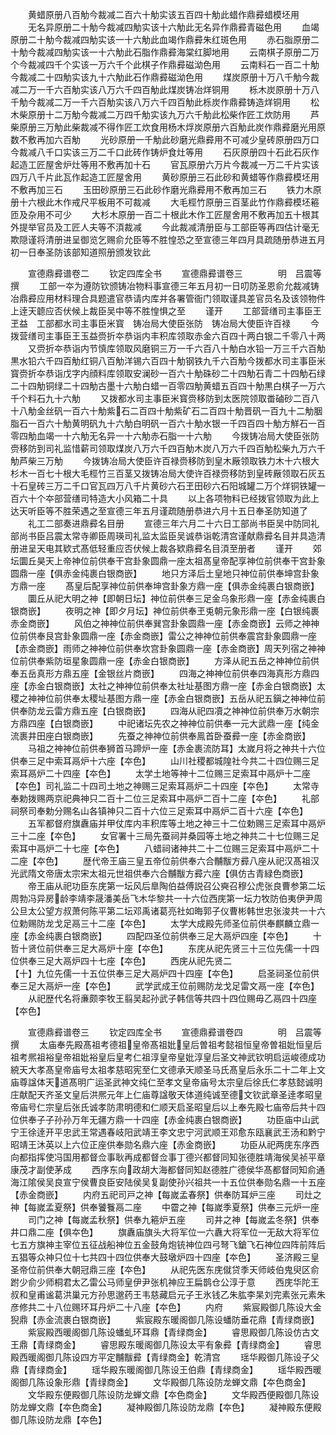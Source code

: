 <!-- { "loadSidebar": true } -->
　　黄蜡原册八百觔今裁减二百六十觔实该五百四十觔此蜡作鼎彛蜡模坯用
　　无名异原册二十觔今裁减四觔实该十六觔此无名异作鼎彛青磁色用
　　血竭原册二十觔今裁减四觔实该一十六觔此血竭作鼎彛朱红斑色用
　　赤石脂原册二十觔今裁减四觔实该一十六觔此石脂作鼎彛海棠红脚地用
　　云南棋子原册二万个今裁减四千个实该一万六千个此棋子作鼎彛磁泑色用
　　云南料石一百二十觔今裁减二十四觔实该九十六觔此石作鼎彛磁泑色用
　　煤炭原册十万八千觔今裁减二万一千六百觔实该八万六千四百觔此煤炭铸冶烊铜用
　　栎木炭原册十万八千觔今裁减二万一千六百觔实该八万六千四百觔此栎炭作鼎彛铸造烊铜用
　　松木柴原册十二万觔今裁减二万四千觔实该九万六千觔此松柴作匠工炊防用
　　芦柴原册三万觔此柴裁减不得作匠工炊食用杨木烰炭原册六百觔此炭作鼎彛磨光用原数不敷再加六百觔
　　光砂原册一千觔此砂磨光鼎彛用不可减少皇砖原册四万口今裁减八千口实该三万二千口此砖作铸炉食灶等用
　　石灰原册四十石此石灰作起造工匠屋舍炉灶等用不敷再加十石
　　官瓦原册六万片今裁减一万二千片实该四万八千片此瓦作起造工匠屋舍用
　　黄砂原册三石此砂和黄蜡等作鼎彛模坯用不敷再加三石
　　玉田砂原册三石此砂作磨光鼎彛用不敷再加三石
　　铁力木原册十六根此木作戒尺平板用不可裁减
　　大毛桱竹原册三百茎此竹作鼎彛模坯篐匝及杂用不可少
　　大杉木原册一百二十根此木作工匠屋舍用不敷再加五十根其外提举官员及工匠人夫等不湏裁减
　　今此裁减清册臣与工部臣等再四估计毫无欺隠谨将清册进呈御览乞赐俞允臣等不胜惶恐之至宣德三年四月具疏随册恭进五月初一日奉圣防该部知道照册颁发钦此







　　宣德鼎彛谱卷二
　　钦定四库全书
　　宣德鼎彛谱卷三　　　　明　吕震等　撰
　　工部一夲为遵防钦颁铸冶物料事宣德三年五月初一日叨防圣恩俞允裁减铸冶鼎彛应用材料理合具题遣官恭请内库并各署管衙门领取谨具差官员名及该领物件上逹天聼应否伏候上裁臣吴中等不胜惶惧之至
　　谨开
　　工部营缮司主事臣王玊益　工部都水司主事臣米寳　铸冶局大使臣张防　铸冶局大使臣许百禄
　　今拨营缮司主事臣王玉益赍折夲恭诣内丰积库领取赤金六百四十两白银二千零八十两
　　又赍折夲恭诣内节慎库领取风磨铜三万一千六百八十觔白水铅一万三千六百觔黒水铅六千四百觔红铜八百觔洋锡六百四十觔钢铁九千六百觔今拨都水司主事臣米寳赍折夲恭诣戊字内顔料库领取安澜砂一百六十觔硃砂二十四觔石青二十四觔石绿二十四觔铜绿二十四觔古墨十六觔白蜡一百零四觔黄蜡五百四十觔黒白棋子一万六千个料石九十六觔
　　又拨都水司主事臣米寳赍移防到太医院领取畨磠砂二百八十八觔金丝矾一百六十觔紫石二百四十觔紫矿石二百四十觔晋矾一百九十二觔胭脂石一百六十觔黄明矾九十六觔白明矾一百六十觔水银一千四百四十觔方觧石一百零四觔血竭一十六觔无名异一十六觔赤石脂一十六觔
　　今拨铸冶局大使臣张防赍移防到司礼监惜薪司领取煤炭八万六千四百觔木炭八万六千四百觔松柴九万六千觔芦柴三万觔
　　今拨铸冶局大使臣许百禄赍移防到皇木厰领取铁力木十六根大杉木一百七十根大毛桱竹三百茎又拨铸冶局大使许百禄赍移防到皇砖厰领取石灰五十石皇砖三万二千口官瓦四万八千片黄砂六石玊田砂六石阳城罐二万个烊铜铁罐一百六十个夲部营缮司特造大小风箱二十具
　　以上各项物料已经拨官领取为此上达天听臣等不胜荣遇之至宣德三年五月谨疏随册恭进六月十五日奉圣防知道了
　　礼工二部奏进鼎彛名目册
　　宣德三年六月二十六日工部尚书臣吴中防同礼部尚书臣吕震太常寺卿臣周瑛司礼监太监臣吴诚恭诣乾清宫谨献鼎彛名目并具造清册进呈天电其欵式髙低轻重应否伏候上裁各欵鼎彛名目湏至册者
　　谨开
　　郊坛圜丘昊天上帝神位前供奉干宫卦象圆鼎一座太祖髙皇帝配享神位前供奉干宫卦象圆鼎一座【俱赤金纯裹白银商嵌】
　　地只方泽后土皇地只神位前供奉坤宫卦象方鼎一座
　　髙皇后配享神位前供奉坤宫卦象方鼎一座【俱赤金纯裹白银商嵌】
　　圜丘从祀大明之神【即朝日坛】神位前供奉三足金乌象形鼎一座【赤金纯裹白银商嵌】
　　夜明之神【即夕月坛】神位前供奉玊兎朝元象形鼎一座【白银纯裹赤金商嵌】
　　风伯之神神位前供奉巽宫卦象圆鼎一座【赤金商嵌】云师之神神位前供奉艮宫卦象圆鼎一座【赤金商嵌】雷公之神神位前供奉震宫卦象圆鼎一座【赤金商嵌】雨师之神神位前供奉坎宫卦象圆鼎一座【赤金商嵌】周天列宿之神神位前供奉紫防垣星象圆鼎一座【赤金白银商嵌】
　　方泽从祀五岳之神神位前供奉五岳真形方鼎五座【金银丝片商嵌】
　　四海之神神位前供奉四海真形方鼎四座【赤金白银商嵌】太社之神神位前供奉太社址基图方鼎一座【赤金白银商嵌】太稷之神神位前供奉太稷址基图方鼎一座【赤金白银商嵌】五岳从祀五鎭之神神位前供奉防龙云雷方鼎五座【白银商嵌】
　　四海从祀四凟之神神位前供奉万水朝宗方鼎四座【白银商嵌】
　　中祀诸坛先农之神神位前供奉一元大武鼎一座【纯金流裹井田座白银商嵌】
　　先蚕之神神位前供奉鳯首卧蚕彛一座【赤金商嵌】
　　马祖之神神位前供奉狮首马蹄炉一座【赤金裹流防耳】太嵗月将之神共十六位供奉三足中索耳鬲炉十六座【夲色】
　　山川社稷都城隍社今共二十四位赐三足索耳鬲炉二十四座【夲色】
　　太学土地等神十二位赐三足索耳中鬲炉十二座【夲色】司礼监二十四司土地之神赐三足索耳鬲炉二十四座【夲色】
　　太常寺奉勅拨赐两京祀典神只二百十二位三足索耳中鬲炉二百十二座【夲色】
　　礼部祠祭司奉勅分赐名山各镇神只二百十六位三足索耳中鬲炉二百十六座【夲色】
　　五军都督府旗纛庙并甲仗库内丰积库等土地之神三十二位勅赐三足索耳中鬲炉三十二座【夲色】
　　女官署十三局先蚕祠并桑园等土地之神共二十七位赐三足索耳中鬲炉二十七座【夲色】
　　八蜡祠诸神共二十二位赐三足索耳中鬲炉二十二座【夲色】
　　歴代帝王庙三皇五帝位前供奉六合黼黻方彛八座从祀汉髙祖汉光武隋文帝唐太宗宋太祖元世祖供奉六合黼黻方彛六座【俱仿古青緑色商嵌】
　　帝王庙从祀功臣东庑第一坛风后臯陶伯益傅説召公奭召穆公虎张良曹参第二坛周勃冯异房龄李靖李晟潘美岳飞木华黎共一十六位西庑第一坛力牧防伯夷伊尹周公旦太公望方叔萧何陈平第二坛邓禹诸葛亮社如晦郭子仪曹彬韩世忠张浚共一十六位勅赐防龙戈足鬲三十二座【夲色】
　　太学大成殿先师圣位前供奉麒麟立鼎一座【赤金纯裹白银商嵌】
　　四配四圣位前供奉三足大鬲炉四座【夲色】
　　十哲十贤位前供奉三足大鬲炉十座【夲色】
　　东庑从祀先贤三十三位先儒一十四位供奉三足大鬲炉四十七座【夲色】
　　西庑从祀先贤二　　　　　　　　　　　【十】九位先儒一十五位供奉三足大鬲炉四十四座【夲色】
　　启圣祠圣位前供奉三足大鬲炉一座【夲色】
　　武学武成王位前赐防龙戈足雷文鬲一座【夲色】
　　从祀歴代名将亷颇李牧王翦吴起孙武子韩信等共四十四位赐毋乙鬲四十四座【夲色】














　　宣德鼎彛谱卷三
　　钦定四库全书
　　宣德鼎彛谱卷四　　　　明　吕震等　撰
　　太庙奉先殿髙祖考德祖皇帝髙祖妣皇后曽祖考懿祖恒皇帝曽祖妣恒皇后祖考熈祖裕皇帝祖妣裕皇后皇考仁祖淳皇帝皇妣淳皇后圣文神武钦明启运峻德成功綂天大孝髙皇帝庙号太祖孝慈昭宪至仁文德承天顺圣马氏髙皇后永乐二十二年上文庙尊諡体天道髙明广运圣武神文纯仁至孝文皇帝庙号太宗皇后徐氏仁孝慈懿诚明庄献配天齐圣文皇后洪熈元年上仁庙尊諡敬天体道纯诚至德文钦武章圣逹孝昭皇帝庙号仁宗皇后张氏诚孝防肃明德和仁顺天启圣昭皇后以上奉先殿七庙帝后共十四位供奉子子孙孙万年无疆方鼎一十四座【赤金纯裹白银商嵌】
　　功臣庙中山武宁王徐逹开平忠武王常遇春岐阳武靖王李文忠宁河武顺王邓愈东瓯襄武王汤和黔宁昭靖王沐英以上六位正座供奉勋名鼎六座【赤金商嵌】
　　功臣从祀两庑东序西向都指挥使冯国用都督佥事耿再成都督佥事丁德兴都督同知张德胜靖海侯吴祯平章康茂才副使茅成
　　西序东向政胡大海都督同知赵德胜广德侯华髙都督同知俞通海江隂侯吴良宣宁侯曹良臣安陆侯吴复副使孙兴祖共一十五位供奉勋名鼎一十五座【赤金商嵌】
　　内府五祀司戸之神【每嵗孟春祭】供奉防耳炉三座
　　司灶之神【每嵗孟夏祭】供奉饕餮鬲二座
　　中霤之神【每嵗季夏祭】供奉三元炉一座
　　司门之神【每嵗孟秋祭】供奉九篐炉五座
　　司井之神【每嵗孟冬祭】供奉井口鼎二座【俱夲色】
　　旗纛庙旗头大将军位一六纛大将军位一无敌大将军位七五方旗神主宰位五征战船神位五金鼓角炮铳神位四弓弩飞鎗飞石神位四阵前阵后五猖等众神只位十七共四十四位供奉大鼓墩炉四十四座【夲色】
　　圣济殿三皇圣帝位前供奉大朝冠鼎三座【夲色】
　　从祀先医东庑僦贷季天师岐伯鬼臾区俞跗少俞少师桐君太乙雷公马师皇伊尹张机神应王扁鹊仓公淳于意
　　西庑华陀王叔和皇甫谧葛洪巢元方孙思邈药王韦慈藏启元子王氷钱乙朱肱李杲刘完素张元素朱彦修共二十八位赐环耳丹炉二十八座【夲色】
　　内府
　　紫宸殿御几陈设大金猊鼎【赤金流裹白银商嵌】
　　紫宸殿东暖阁御几陈设蟠防垂花鼎【青绿商嵌】
　　紫宸殿西暖阁御几陈设蟠虬环耳鼎【青绿商金】
　　睿思殿御几陈设仿古文王鼎【青绿商金】
　　睿思殿东暖阁御几陈设太平有象彛【青绿商金】
　　睿思殿西暖阁御几陈设四方平定黼黻彛【青绿商金】乾清宫
　　瑶华殿御几陈设子父鼎【青绿商金】
　　瑶华殿东暖阁御几陈设王伯鼎【青绿商金】
　　瑶华殿西暖阁御几陈设象形鼎【青绿商金】
　　文华殿御几陈设防龙蝉文鼎【夲色商金】
　　文华殿东便殿御几陈设防龙蝉文鼎【夲色商金】
　　文华殿西便殿御几陈设防龙蝉文鼎【夲色商金】
　　凝神殿御几陈设防龙鼎【夲色】
　　凝神殿东便殿御几陈设防龙鼎【夲色】
